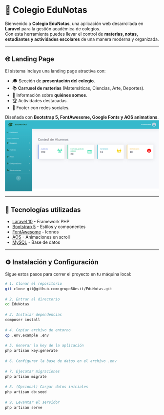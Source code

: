 # 📘 Colegio EduNotas

Bienvenido a **Colegio EduNotas**, una aplicación web desarrollada en **Laravel** para la gestión académica de colegios.  
Con esta herramienta puedes llevar el control de **materias, notas, estudiantes y actividades escolares** de una manera moderna y organizada.

---

## 🌐 Landing Page

El sistema incluye una landing page atractiva con:

- 🎓 Sección de **presentación del colegio**.  
- 📚 **Carrusel de materias** (Matemáticas, Ciencias, Arte, Deportes).  
- 🏫 Información sobre **quiénes somos**.  
- 🏆 Actividades destacadas.  
- 📲 Footer con redes sociales.  

Diseñada con **Bootstrap 5, FontAwesome, Google Fonts y AOS animations**.
![alt text](image.png)

---

## 🚀 Tecnologías utilizadas

- [Laravel 10](https://laravel.com/) - Framework PHP
- [Bootstrap 5](https://getbootstrap.com/) - Estilos y componentes
- [FontAwesome](https://fontawesome.com/) - Iconos
- [AOS](https://michalsnik.github.io/aos/) - Animaciones en scroll
- [MySQL](https://www.mysql.com/) - Base de datos

---

## ⚙️ Instalación y Configuración

Sigue estos pasos para correr el proyecto en tu máquina local:

```bash
# 1. Clonar el repositorio
git clone git@github.com:grupo60esit/EduNotas.git

# 2. Entrar al directorio
cd EduNotas

# 3. Instalar dependencias
composer install

# 4. Copiar archivo de entorno
cp .env.example .env

# 5. Generar la key de la aplicación
php artisan key:generate

# 6. Configurar la base de datos en el archivo .env

# 7. Ejecutar migraciones
php artisan migrate

# 8. (Opcional) Cargar datos iniciales
php artisan db:seed

# 9. Levantar el servidor
php artisan serve
